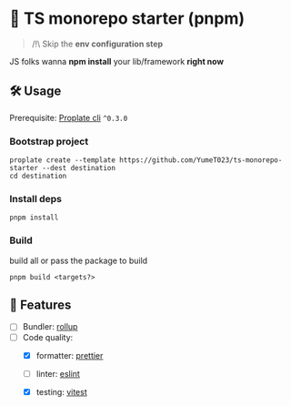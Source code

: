 
# 🧪 TS monorepo starter (pnpm)

> /!\ Skip the **env configuration step**

JS folks wanna **npm install** your lib/framework **right now**

## 🛠  Usage

Prerequisite: [Proplate cli](https://github.com/YumeT023/proplate) `^0.3.0`

### Bootstrap project

```shell
proplate create --template https://github.com/YumeT023/ts-monorepo-starter --dest destination
cd destination
```

### Install deps

```shell
pnpm install
```

### Build

build all or pass the package to build

```shell
pnpm build <targets?>
```

## 🧨 Features

- [ ] Bundler: [rollup](https://rollupjs.org)
- [ ] Code quality:
  - [x] formatter: [prettier](https://prettier.io/)
  - [ ] linter: [eslint](https://eslint.org)
  - [x] testing: [vitest](https://cypress.io)

